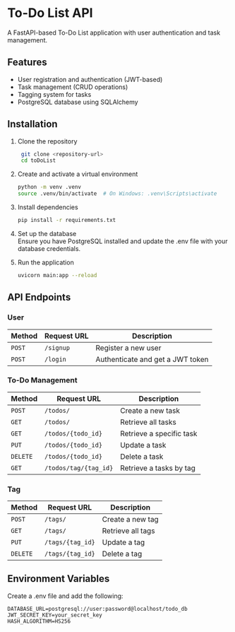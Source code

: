 # To-Do List API

A FastAPI-based To-Do List application with user authentication and task management.

## Features

- User registration and authentication (JWT-based)
- Task management (CRUD operations)
- Tagging system for tasks
- PostgreSQL database using SQLAlchemy

## Installation

1. Clone the repository  
   ```bash
    git clone <repository-url>
    cd toDoList
    ```
2. Create and activate a virtual environment
    ```bash
    python -m venv .venv
    source .venv/bin/activate  # On Windows: .venv\Scripts\activate
    ```
3. Install dependencies
    ```bash
    pip install -r requirements.txt
    ```

4. Set up the database  
Ensure you have PostgreSQL installed and update the .env file with your database credentials.

5. Run the application
   ```bash
   uvicorn main:app --reload
   ```
   
## API Endpoints

### User
| Method | Request URL | Description                      |
|--------|-------------|----------------------------------|
| `POST` | `/signup`   | Register a new user              |  
| `POST` | `/login`    | Authenticate and get a JWT token |

### To-Do Management
| Method   | Request URL           | Description              |
|----------|-----------------------|--------------------------|
| `POST`   | `/todos/`             | Create a new task        |
| `GET`    | `/todos/`             | Retrieve all tasks       |
| `GET`    | `/todos/{todo_id}`    | Retrieve a specific task |
| `PUT`    | `/todos/{todo_id}`    | Update a task            |
| `DELETE` | `/todos/{todo_id}`    | Delete a task            |
| `GET`    | `/todos/tag/{tag_id}` | Retrieve a tasks by tag  |

### Tag
| Method   | Request URL      | Description       |
|----------|------------------|-------------------|
| `POST`   | `/tags/`         | Create a new tag  |
| `GET`    | `/tags/`         | Retrieve all tags |
| `PUT`    | `/tags/{tag_id}` | Update a tag      |
| `DELETE` | `/tags/{tag_id}` | Delete a tag      |

## Environment Variables

Create a .env file and add the following:  
```env
DATABASE_URL=postgresql://user:password@localhost/todo_db
JWT_SECRET_KEY=your_secret_key
HASH_ALGORITHM=HS256
```